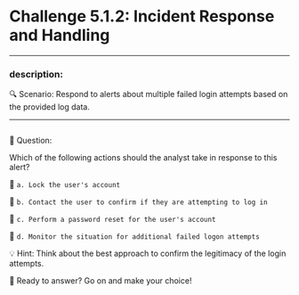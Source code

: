# **Challenge 5.1.2: Incident Response and Handling**

---

### **description:**

🔍 Scenario: Respond to alerts about multiple failed login attempts based on the provided log data.

---
```plaintext

```
🤔 Question:

Which of the following actions should the analyst take in response to this alert?

🔘 ```a. Lock the user's account```

🔘 ```b. Contact the user to confirm if they are attempting to log in```

🔘 ```c. Perform a password reset for the user's account```

🔘 ```d. Monitor the situation for additional failed logon attempts```

💡 Hint: Think about the best approach to confirm the legitimacy of the login attempts.

🚀 Ready to answer? Go on and make your choice!
